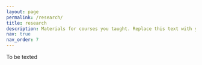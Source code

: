 ```yaml
---
layout: page
permalink: /research/
title: research
description: Materials for courses you taught. Replace this text with your description.
nav: true
nav_order: 7
---
```

To be texted